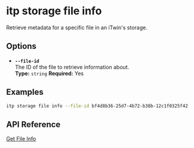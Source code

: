 # itp storage file info

Retrieve metadata for a specific file in an iTwin's storage.

## Options

- **`--file-id`**  
  The ID of the file to retrieve information about.  
  **Type:** `string` **Required:** Yes

## Examples

```bash
itp storage file info --file-id bf4d8b36-25d7-4b72-b38b-12c1f0325f42
```

## API Reference

[Get File Info](https://developer.bentley.com/apis/storage/operations/get-file/)
